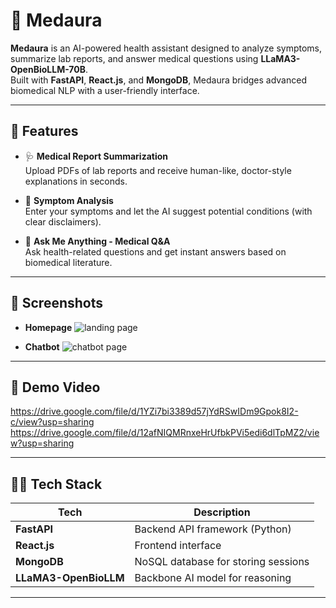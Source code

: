 # 🧠 Medaura

**Medaura** is an AI-powered health assistant designed to analyze symptoms, summarize lab reports, and answer medical questions using **LLaMA3-OpenBioLLM-70B**.  
Built with **FastAPI**, **React.js**, and **MongoDB**, Medaura bridges advanced biomedical NLP with a user-friendly interface.

---

## 🚀 Features

- 🩺 **Medical Report Summarization**  
  Upload PDFs of lab reports and receive human-like, doctor-style explanations in seconds.

- 💬 **Symptom Analysis**  
  Enter your symptoms and let the AI suggest potential conditions (with clear disclaimers).

- 🧬 **Ask Me Anything - Medical Q&A**  
  Ask health-related questions and get instant answers based on biomedical literature.

---

## 📸 Screenshots

- **Homepage**
  ![landing page](https://github.com/user-attachments/assets/94cd8ce2-6c3a-493b-95cb-df8c73063f39)


- **Chatbot**
  ![chatbot page](https://github.com/user-attachments/assets/1b3a24dc-7957-436a-8997-b4a0f21d1264)


---

## 🎥 Demo Video

https://drive.google.com/file/d/1YZi7bi3389d57jYdRSwIDm9Gpok8I2-c/view?usp=sharing
https://drive.google.com/file/d/12afNIQMRnxeHrUfbkPVi5edi6dlTpMZ2/view?usp=sharing

---

## 🧑‍💻 Tech Stack

| Tech        | Description                           |
|-------------|---------------------------------------|
| **FastAPI** | Backend API framework (Python)        |
| **React.js**| Frontend interface                    |
| **MongoDB** | NoSQL database for storing sessions   |
| **LLaMA3-OpenBioLLM** | Backbone AI model for reasoning |

---
